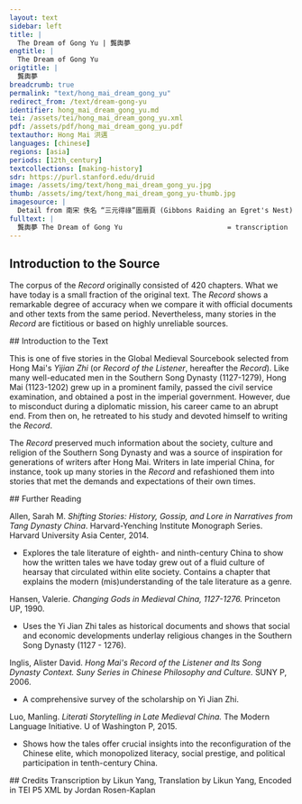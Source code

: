 ```yaml
---
layout: text
sidebar: left
title: |
  The Dream of Gong Yu | 龔輿夢
engtitle: |
  The Dream of Gong Yu
origtitle: |
  龔輿夢
breadcrumb: true
permalink: "text/hong_mai_dream_gong_yu"
redirect_from: /text/dream-gong-yu
identifier: hong_mai_dream_gong_yu.md
tei: /assets/tei/hong_mai_dream_gong_yu.xml
pdf: /assets/pdf/hong_mai_dream_gong_yu.pdf
textauthor: Hong Mai 洪邁
languages: [chinese]
regions: [asia]
periods: [12th_century]
textcollections: [making-history]
sdr: https://purl.stanford.edu/druid 
image: /assets/img/text/hong_mai_dream_gong_yu.jpg
thumb: /assets/img/text/hong_mai_dream_gong_yu-thumb.jpg
imagesource: |
  Detail from 南宋 佚名 “三元得祿”圖扇頁 (Gibbons Raiding an Egret's Nest), Artist Unknown, late 12th century, Metropolitan Museum of Art, Accession Number: 13.100.104 [Public Domain]
fulltext: |
  龔輿夢 The Dream of Gong Yu                          = transcription  = translation     
--- 
```

## Introduction to the Source 
<p>The corpus of the <em>Record</em> originally consisted of 420 chapters. What we have today is a small fraction of the original text. The <em>Record</em> shows a remarkable degree of accuracy when we compare it with official documents and other texts from the same period. Nevertheless, many stories in the <em>Record</em> are fictitious or based on highly unreliable sources.</p>
## Introduction to the Text 
<p>This is one of five stories in the Global Medieval Sourcebook selected from Hong Mai's <em>Yijian Zhi</em> (or <em>Record of the Listener</em>, hereafter the <em>Record</em>). Like many well-educated men in the Southern Song Dynasty (1127-1279), Hong Mai (1123-1202) grew up in a prominent family, passed the civil service examination, and obtained a post in the imperial government. However, due to misconduct during a diplomatic mission, his career came to an abrupt end. From then on, he retreated to his study and devoted himself to writing the <em>Record</em>.</p> <p>The <em>Record</em> preserved much information about the society, culture and religion of the Southern Song Dynasty and was a source of inspiration for generations of writers after Hong Mai. Writers in late imperial China, for instance, took up many stories in the <em>Record</em> and refashioned them into stories that met the demands and expectations of their own times.</p>
## Further Reading 
<p>Allen, Sarah M. <em>Shifting Stories: History, Gossip, and Lore in Narratives from Tang Dynasty China</em>. Harvard-Yenching Institute Monograph Series. Harvard University Asia Center, 2014.</p> <ul> <li>Explores the tale literature of eighth- and ninth-century China to show how the written tales we have today grew out of a fluid culture of hearsay that circulated within elite society. Contains a chapter that explains the modern (mis)understanding of the tale literature as a genre.</li> </ul> <p>Hansen, Valerie. <em>Changing Gods in Medieval China, 1127-1276.</em> Princeton UP, 1990.</p> <ul> <li>Uses the Yi Jian Zhi tales as historical documents and shows that social and economic developments underlay religious changes in the Southern Song Dynasty (1127 - 1276).</li> </ul> <p>Inglis, Alister David. <em>Hong Mai's Record of the Listener and Its Song Dynasty Context. Suny Series in Chinese Philosophy and Culture.</em> SUNY P, 2006.</p> <ul> <li>A comprehensive survey of the scholarship on Yi Jian Zhi. </li> </ul> <p>Luo, Manling. <em>Literati Storytelling in Late Medieval China.</em> The Modern Language Initiative. U of Washington P, 2015.</p> <ul> <li>Shows how the tales offer crucial insights into the reconfiguration of the Chinese elite, which monopolized literacy, social prestige, and political participation in tenth-century China.</li> </ul>
## Credits
Transcription by Likun Yang, Translation by Likun Yang, Encoded in TEI P5 XML by Jordan Rosen-Kaplan
